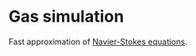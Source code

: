 # Gas simulation

Fast approximation of [Navier-Stokes equations](https://en.wikipedia.org/wiki/Navier%E2%80%93Stokes_equations).
